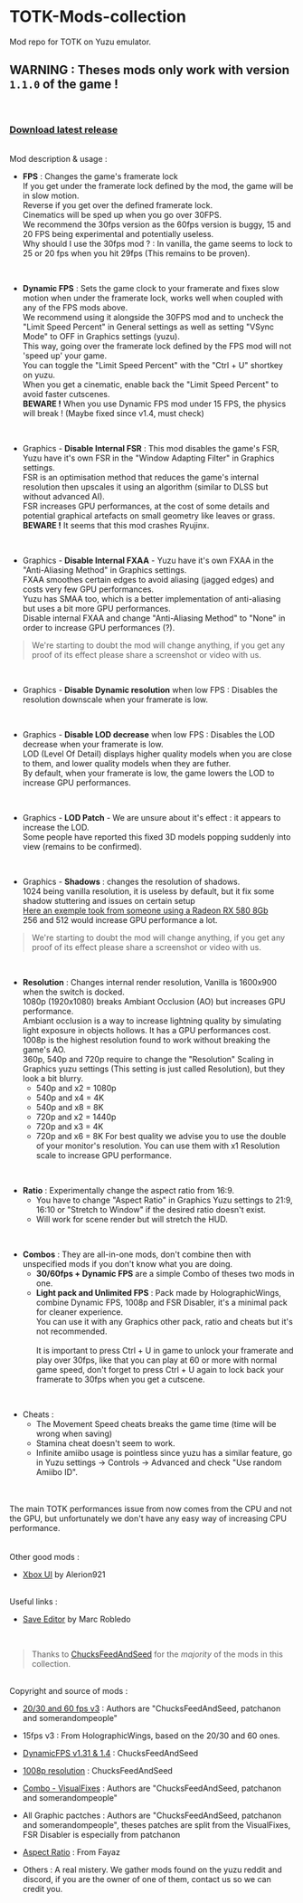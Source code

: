 # TOTK-Mods-collection

Mod repo for TOTK on Yuzu emulator.
</br>

## **WARNING : Theses mods only work with version `1.1.0` of the game !**

</br>

### [Download latest release](https://github.com/HolographicWings/TOTK-Mods-collection/releases)

</br>Mod description & usage :

- **FPS** : Changes the game's framerate lock  
If you get under the framerate lock defined by the mod, the game will be in slow motion.  
Reverse if you get over the defined framerate lock.  
Cinematics will be sped up when you go over 30FPS.  
We recommend the 30fps version as the 60fps version is buggy, 15 and 20 FPS being experimental and potentially useless.  
Why should I use the 30fps mod ? : In vanilla, the game seems to lock to 25 or 20 fps when you hit 29fps (This remains to be proven).  
</br>

- **Dynamic FPS** : Sets the game clock to your framerate and fixes slow motion when under the framerate lock, works well when coupled with any of the FPS mods above.  
We recommend using it alongside the 30FPS mod and to uncheck the "Limit Speed Percent" in General settings as well as setting "VSync Mode" to OFF in Graphics settings (yuzu).  
This way, going over the framerate lock defined by the FPS mod will not 'speed up' your game.  
You can toggle the "Limit Speed Percent" with the "Ctrl + U" shortkey on yuzu.  
When you get a cinematic, enable back the "Limit Speed Percent" to avoid faster cutscenes.  
**BEWARE !** When you use Dynamic FPS mod under 15 FPS, the physics will break ! (Maybe fixed since v1.4, must check)
</br>

- Graphics - **Disable Internal FSR** : This mod disables the game's FSR, Yuzu have it's own FSR in the "Window Adapting Filter" in Graphics settings.  
FSR is an optimisation method that reduces the game's internal resolution then upscales it using an algorithm (similar to DLSS but without advanced AI).  
FSR increases GPU performances, at the cost of some details and potential graphical artefacts on small geometry like leaves or grass.
**BEWARE !** It seems that this mod crashes Ryujinx.  
</br>

- Graphics - **Disable Internal FXAA** - Yuzu have it's own FXAA in the "Anti-Aliasing Method" in Graphics settings.  
FXAA smoothes certain edges to avoid aliasing (jagged edges) and costs very few GPU performances.  
Yuzu has SMAA too, which is a better implementation of anti-aliasing but uses a bit more GPU performances.  
Disable internal FXAA and change "Anti-Aliasing Method" to "None" in order to increase GPU performances (?).  

> We're starting to doubt the mod will change anything, if you get any proof of its effect please share a screenshot or video with us.

</br>

- Graphics - **Disable Dynamic resolution** when low FPS : Disables the resolution downscale when your framerate is low.  
</br>

- Graphics - **Disable LOD decrease** when low FPS : Disables the LOD decrease when your framerate is low.  
LOD (Level Of Detail) displays higher quality models when you are close to them, and lower quality models when they are futher.  
By default, when your framerate is low, the game lowers the LOD to increase GPU performances.  
</br>

- Graphics - **LOD Patch** - We are unsure about it's effect : it appears to increase the LOD.  
Some people have reported this fixed 3D models popping suddenly into view (remains to be confirmed).
</br>

- Graphics - **Shadows** : changes the resolution of shadows.  
1024 being vanilla resolution, it is useless by default, but it fix some shadow stuttering and issues on certain setup
</br>[Here an exemple took from someone using a Radeon RX 580 8Gb](https://imgsli.com/MTc5MTM1)
</br>256 and 512 would increase GPU performance a lot.  

> We're starting to doubt the mod will change anything, if you get any proof of its effect please share a screenshot or video with us.

</br>

- **Resolution** : Changes internal render resolution, Vanilla is 1600x900 when the switch is docked.  
1080p (1920x1080) breaks Ambiant Occlusion (AO) but increases GPU performance.  
Ambiant occlusion is a way to increase lightning quality by simulating light exposure in objects hollows. It has a GPU performances cost.  
1008p is the highest resolution found to work without breaking the game's AO.  
360p, 540p and 720p require to change the "Resolution" Scaling in Graphics yuzu settings (This setting is just called Resolution), but they look a bit blurry.  
  - 540p and x2 = 1080p
  - 540p and x4 = 4K
  - 540p and x8 = 8K
  - 720p and x2 = 1440p
  - 720p and x3 = 4K
  - 720p and x6 = 8K
For best quality we advise you to use the double of your monitor's resolution.
You can use them with x1 Resolution scale to increase GPU performance.
</br>

- **Ratio** : Experimentally change the aspect ratio from 16:9.
  - You have to change "Aspect Ratio" in Graphics Yuzu settings to 21:9, 16:10 or "Stretch to Window" if the desired ratio doesn't exist.  
  - Will work for scene render but will stretch the HUD.
</br>

- **Combos** : They are all-in-one mods, don't combine then with unspecified mods if you don't know what you are doing.
  - **30/60fps + Dynamic FPS** are a simple Combo of theses two mods in one.
  - **Light pack and Unlimited FPS** : Pack made by HolographicWings, combine Dynamic FPS, 1008p and FSR Disabler, it's a minimal pack for cleaner experience.  
  You can use it with any Graphics other pack, ratio and cheats but it's not recommended.  
</br>It is important to press Ctrl + U in game to unlock your framerate and play over 30fps, like that you can play at 60 or more with normal game speed, don't forget to press Ctrl + U again to lock back your framerate to 30fps when you get a cutscene.  
</br>

- Cheats :
  - The Movement Speed cheats breaks the game time (time will be wrong when saving)
  - Stamina cheat doesn't seem to work.
  - Infinite amiibo usage is pointless since yuzu has a similar feature, go in Yuzu settings → Controls → Advanced and check "Use random Amiibo ID".

</br>
</br>The main TOTK performances issue from now comes from the CPU and not the GPU, but unfortunately we don't have any easy way of increasing CPU performance.  
</br>
</br>
</br>Other good mods :

- [Xbox UI](https://gamebanana.com/mods/443354) by Alerion921

</br>Useful links :

- [Save Editor](https://www.marcrobledo.com/savegame-editors/zelda-totk/) by Marc Robledo
</br>

> Thanks to [ChucksFeedAndSeed](https://www.reddit.com/user/ChucksFeedAndSeed/) for the *majority* of the mods in this collection.

</br>Copyright and source of mods :

- [20/30 and 60 fps v3](https://gbatemp.net/download/loz-tears-of-the-kingdom-20fps-30fps-60fps-patch.37996/) : Authors are "ChucksFeedAndSeed, patchanon and somerandompeople"

- 15fps v3 : From HolographicWings, based on the 20/30 and 60 ones.

- [DynamicFPS v1.31 & 1.4](https://www.reddit.com/r/NewYuzuPiracy/comments/13fjv8r/totk_dynamic_fps_mod_beta_has_some_issues/) : ChucksFeedAndSeed

- [1008p resolution](https://www.reddit.com/r/NewYuzuPiracy/comments/13deav1/comment/jjk9m60/) : ChucksFeedAndSeed

- [Combo - VisualFixes](https://gbatemp.net/download/loz-tears-of-the-kingdom-20fps-30fps-60fps-patch.37996/) : Authors are "ChucksFeedAndSeed, patchanon and somerandompeople"

- All Graphic pactches : Authors are "ChucksFeedAndSeed, patchanon and somerandompeople", theses patches are split from the VisualFixes, FSR Disabler is especially from patchanon

- [Aspect Ratio](https://gamebanana.com/mods/443462) : From Fayaz

- Others : A real mistery. We gather mods found on the yuzu reddit and discord, if you are the owner of one of them, contact us so we can credit you.
